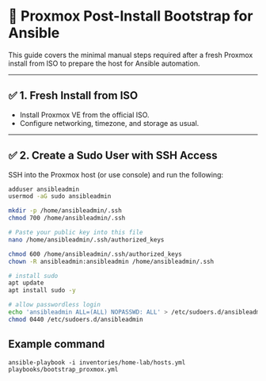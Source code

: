 # 🚀 Proxmox Post-Install Bootstrap for Ansible

This guide covers the minimal manual steps required after a fresh Proxmox install from ISO to prepare the host for Ansible automation.

---

## ✅ 1. Fresh Install from ISO

- Install Proxmox VE from the official ISO.
- Configure networking, timezone, and storage as usual.

---

## ✅ 2. Create a Sudo User with SSH Access

SSH into the Proxmox host (or use console) and run the following:

```bash
adduser ansibleadmin
usermod -aG sudo ansibleadmin

mkdir -p /home/ansibleadmin/.ssh
chmod 700 /home/ansibleadmin/.ssh

# Paste your public key into this file
nano /home/ansibleadmin/.ssh/authorized_keys

chmod 600 /home/ansibleadmin/.ssh/authorized_keys
chown -R ansibleadmin:ansibleadmin /home/ansibleadmin/.ssh

# install sudo
apt update
apt install sudo -y

# allow passwordless login
echo 'ansibleadmin ALL=(ALL) NOPASSWD: ALL' > /etc/sudoers.d/ansibleadmin
chmod 0440 /etc/sudoers.d/ansibleadmin
```

## Example command

`ansible-playbook -i inventories/home-lab/hosts.yml playbooks/bootstrap_proxmox.yml`
